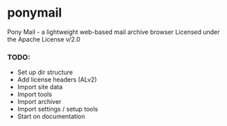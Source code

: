 # ponymail
Pony Mail - a lightweight web-based mail archive browser
Licensed under the Apache License v/2.0

### TODO: ###
* Set up dir structure
* Add license headers (ALv2)
* Import site data
* Import tools
* Import archiver
* Import settings / setup tools
* Start on documentation

